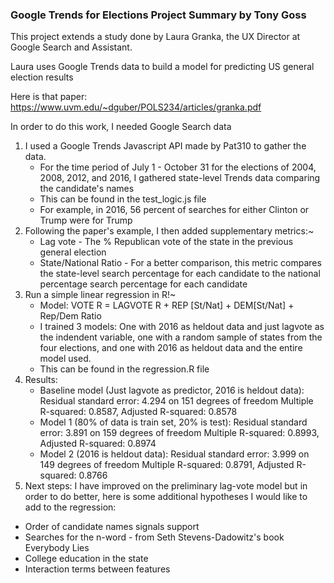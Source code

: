 ### Google Trends for Elections Project Summary by Tony Goss ###

This project extends a study done by Laura Granka, the UX Director at Google Search and Assistant.

Laura uses Google Trends data to build a model for predicting US general election results

Here is that paper: https://www.uvm.edu/~dguber/POLS234/articles/granka.pdf

In order to do this work, I needed Google Search data

1. I used a Google Trends Javascript API made by Pat310 to gather the data.
	- For the time period of July 1 - October 31 for the elections of 2004, 2008, 2012, and 2016, I gathered state-level Trends data comparing the candidate's names
	- This can be found in the test_logic.js file
	- For example, in 2016, 56 percent of searches for either Clinton or Trump were for Trump
2. Following the paper's example, I then added supplementary metrics:~
	- Lag vote - The % Republican vote of the state in the previous general election
	- State/National Ratio - For a better comparison, this metric compares the state-level search percentage for each candidate to the national percentage search percentage for each candidate
3. Run a simple linear regression in R!~
	- Model:
	VOTE R = LAGVOTE R + REP [St/Nat] + DEM[St/Nat] + Rep/Dem Ratio
	- I trained 3 models: One with 2016 as heldout data and just lagvote as the indendent variable, one with a random sample of states from the four elections, and one with 2016 as heldout data and the entire model used.
	- This can be found in the regression.R file
4. Results:
	- Baseline model (Just lagvote as predictor, 2016 is heldout data): 
	Residual standard error: 4.294 on 151 degrees of freedom
	Multiple R-squared:  0.8587,	Adjusted R-squared:  0.8578
	-  Model 1 (80% of data is train set, 20% is test):
	Residual standard error: 3.891 on 159 degrees of freedom
	Multiple R-squared:  0.8993,	Adjusted R-squared:  0.8974 
	- Model 2 (2016 is heldout data):
	Residual standard error: 3.999 on 149 degrees of freedom
	Multiple R-squared:  0.8791,	Adjusted R-squared:  0.8766 
5. Next steps:
I have improved on the preliminary lag-vote model but in order to do better, here is some additional hypotheses I would like to add to the regression:
- Order of candidate names signals support
- Searches for the n-word - from Seth Stevens-Dadowitz's book Everybody Lies
- College education in the state
- Interaction terms between features
